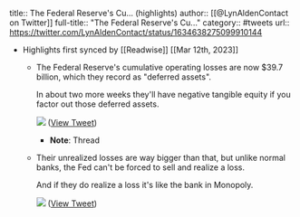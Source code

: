 title:: The Federal Reserve's Cu... (highlights)
author:: [[@LynAldenContact on Twitter]]
full-title:: "The Federal Reserve's Cu..."
category:: #tweets
url:: https://twitter.com/LynAldenContact/status/1634638275099910144

- Highlights first synced by [[Readwise]] [[Mar 12th, 2023]]
	- The Federal Reserve's cumulative operating losses are now $39.7 billion, which they record as "deferred assets".
	  
	  In about two more weeks they'll have negative tangible equity if you factor out those deferred assets. 
	  
	  ![](https://pbs.twimg.com/media/Fq9mpAbXwAEuV5D.png) ([View Tweet](https://twitter.com/LynAldenContact/status/1634638275099910144))
		- **Note**: Thread
	- Their unrealized losses are way bigger than that, but unlike normal banks, the Fed can't be forced to sell and realize a loss.
	  
	  And if they do realize a loss it's like the bank in Monopoly. 
	  
	  ![](https://pbs.twimg.com/media/Fq9mRsBXoAAILoH.jpg) ([View Tweet](https://twitter.com/LynAldenContact/status/1634638276530192390))